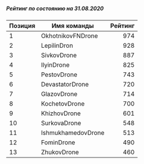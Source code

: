 ##### Рейтинг по состоянию на 31.08.2020

Позиция|Имя команды|Рейтинг
---|---|---:
1|OkhotnikovFNDrone|974
2|LepilinDron|928
3|SivkovDrone|887
4|IlyinDrone|825
5|PestovDrone|743
6|DevastatorDrone|720
7|GlazovDrone|714
8|KochetovDrone|700
9|KhizhovDrone|601
10|SurkovaDrone|548
11|IshmukhamedovDrone|513
12|FominDrone|490
13|ZhukovDrone|460
